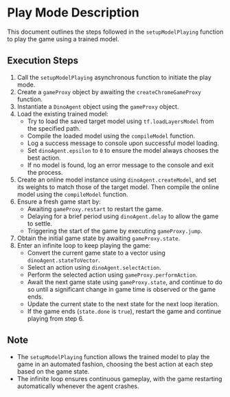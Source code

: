 # Play Mode Description

This document outlines the steps followed in the `setupModelPlaying` function to play the game using a trained model.

## Execution Steps

1. Call the `setupModelPlaying` asynchronous function to initiate the play mode.
2. Create a `gameProxy` object by awaiting the `createChromeGameProxy` function.
3. Instantiate a `DinoAgent` object using the `gameProxy` object.
4. Load the existing trained model:
    - Try to load the saved target model using `tf.loadLayersModel` from the specified path.
    - Compile the loaded model using the `compileModel` function.
    - Log a success message to console upon successful model loading.
    - Set `dinoAgent.epsilon` to `0` to ensure the model always chooses the best action.
    - If no model is found, log an error message to the console and exit the process.
5. Create an online model instance using `dinoAgent.createModel`, and set its weights to match those of the target model. Then compile the online model using the `compileModel` function.
6. Ensure a fresh game start by:
    - Awaiting `gameProxy.restart` to restart the game.
    - Delaying for a brief period using `dinoAgent.delay` to allow the game to settle.
    - Triggering the start of the game by executing `gameProxy.jump`.
7. Obtain the initial game state by awaiting `gameProxy.state`.
8. Enter an infinite loop to keep playing the game:
    - Convert the current game state to a vector using `dinoAgent.stateToVector`.
    - Select an action using `dinoAgent.selectAction`.
    - Perform the selected action using `gameProxy.performAction`.
    - Await the next game state using `gameProxy.state`, and continue to do so until a significant change in game time is observed or the game ends.
    - Update the current state to the next state for the next loop iteration.
    - If the game ends (`state.done` is `true`), restart the game and continue playing from step 6.

## Note

- The `setupModelPlaying` function allows the trained model to play the game in an automated fashion, choosing the best action at each step based on the game state.
- The infinite loop ensures continuous gameplay, with the game restarting automatically whenever the agent crashes.